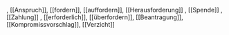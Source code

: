 , [[Anspruch]], [[fordern]], [[auffordern]], [[Herausforderung]]
, [[Spende]]
, [[Zahlung]]
, [[erforderlich]], [[überfordern]], [[Beantragung]], [[Kompromissvorschlag]], [[Verzicht]]